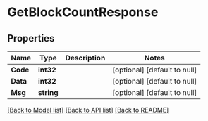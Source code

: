 # GetBlockCountResponse

## Properties
Name | Type | Description | Notes
------------ | ------------- | ------------- | -------------
**Code** | **int32** |  | [optional] [default to null]
**Data** | **int32** |  | [optional] [default to null]
**Msg** | **string** |  | [optional] [default to null]

[[Back to Model list]](../README.md#documentation-for-models) [[Back to API list]](../README.md#documentation-for-api-endpoints) [[Back to README]](../README.md)

